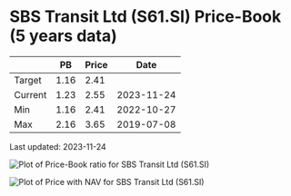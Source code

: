 # SBS Transit Ltd (S61.SI) Price-Book (5 years data)

|     | PB   | Price | Date       |
|-----|------|-------|------------|
| Target | 1.16 | 2.41  |  |
| Current | 1.23 | 2.55  | 2023-11-24 |
| Min | 1.16 | 2.41  | 2022-10-27 |
| Max | 2.16 | 3.65  | 2019-07-08 |

Last updated: 2023-11-24

![Plot of Price-Book ratio for SBS Transit Ltd (S61.SI)](S61_pb_5.png)

![Plot of Price with NAV for SBS Transit Ltd (S61.SI)](S61_price_nav_5.png)
